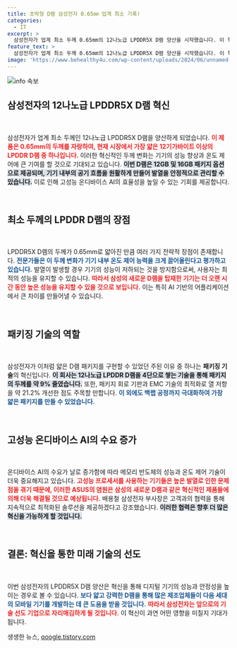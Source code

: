 ```yaml
---
title: 초박형 D램 삼성전자 0.65㎜ 업계 최소 기록!
categories:
  - IT
excerpt: >
  삼성전자가 업계 최소 두께 0.65mm의 12나노급 LPDDR5X D램 양산을 시작했습니다. 이 혁신적인 기술은 온디바이스 AI의 발열 문제를 해결하며 최대 성능을 유지할 수 있는 기회를 제공한다. 클릭하고 자세한 내용을 확인하세요!
feature_text: >
  삼성전자가 업계 최소 두께 0.65mm의 12나노급 LPDDR5X D램 양산을 시작했습니다. 이 혁신적인 기술은 온디바이스 AI의 발열 문제를 해결하며 최대 성능을 유지할 수 있는 기회를 제공한다. 클릭하고 자세한 내용을 확인하세요!
image: 'https://www.behealthy4u.com/wp-content/uploads/2024/06/unnamed-file.png'
---
```


<p><img src="https://www.behealthy4u.com/wp-content/uploads/2024/06/unnamed-file.png" alt="info 속보" /></p>

<h2 data-ke-size="size26">삼성전자의 12나노급 LPDDR5X D램 혁신</h2>

<p data-ke-size="size16">&nbsp;</p>

<p>삼성전자가 업계 최소 두께인 12나노급 LPDDR5X D램을 양산하게 되었습니다. <b><span style="color: #ee2323;">이 제품은 0.65mm의 두께를 자랑하여, 현재 시장에서 가장 얇은 12기가바이트 이상의 LPDDR D램 중 하나입니다.</span></b> 이러한 혁신적인 두께 변화는 기기의 성능 향상과 온도 제어에 큰 기여를 할 것으로 기대되고 있습니다. <b><span style="background-color: #21538527;">이번 D램은 12GB 및 16GB 패키지 옵션으로 제공되며, 기기 내부의 공기 흐름을 원활하게 만들어 발열을 안정적으로 관리할 수 있습니다.</span></b> 이로 인해 고성능 온디바이스 AI의 효율성을 높일 수 있는 기회를 제공합니다.</p>

<p data-ke-size="size16">&nbsp;</p>

<h2 data-ke-size="size26">최소 두께의 LPDDR D램의 장점</h2>

<p data-ke-size="size16">&nbsp;</p>

<p>LPDDR5X D램의 두께가 0.65mm로 얇아진 만큼 여러 가지 전략적 장점이 존재합니다. <b><span style="color: #1a5490;">전문가들은 이 두께 변화가 기기 내부 온도 제어 능력을 크게 끌어올린다고 평가하고 있습니다.</span></b> 발열이 발생할 경우 기기의 성능이 저하되는 것을 방지함으로써, 사용자는 최적의 성능을 유지할 수 있습니다. <b><span style="color: #ee2323;">따라서 삼성의 새로운 D램을 탑재한 기기는 더 오랜 시간 동안 높은 성능을 유지할 수 있을 것으로 보입니다.</span></b> 이는 특히 AI 기반의 어플리케이션에서 큰 차이를 만들어낼 수 있습니다.</p>

<p data-ke-size="size16">&nbsp;</p>

<h2 data-ke-size="size26">패키징 기술의 역할</h2>

<p data-ke-size="size16">&nbsp;</p>

<p>삼성전자가 이처럼 얇은 D램 패키지를 구현할 수 있었던 주된 이유 중 하나는 <strong>패키징 기술</strong>의 혁신입니다. <b><span style="background-color: #21538527;">이 회사는 12나노급 LPDDR D램을 4단으로 쌓는 기술을 통해 패키지의 두께를 약 9% 줄였습니다.</span></b> 또한, 패키지 회로 기판과 EMC 기술의 최적화로 열 저항을 약 21.2% 개선한 점도 주목할 만합니다. <b><span style="color: #1a5490;">이 외에도 백랩 공정까지 극대화하여 가장 얇은 패키지를 만들 수 있었습니다.</span></b></p>

<p data-ke-size="size16">&nbsp;</p>

<h2 data-ke-size="size26">고성능 온디바이스 AI의 수요 증가</h2>

<p data-ke-size="size16">&nbsp;</p>

<p>온디바이스 AI의 수요가 날로 증가함에 따라 메모리 반도체의 성능과 온도 제어 기술이 더욱 중요해지고 있습니다. <b><span style="color: #ee2323;">고성능 프로세서를 사용하는 기기들은 높은 발열로 인한 문제점을 겪기 때문에, 이러한 ASUS의 염원은 삼성의 새로운 D램과 같은 혁신적인 제품들에 의해 더욱 해결될 것으로 예상됩니다.</span></b> 배용철 삼성전자 부사장은 고객과의 협력을 통해 지속적으로 최적화된 솔루션을 제공하겠다고 강조했습니다. <b><span style="background-color: #21538527;">이러한 협력은 향후 더 많은 혁신을 가능하게 할 것입니다.</span></b></p>

<p data-ke-size="size16">&nbsp;</p>

<h2 data-ke-size="size26">결론: 혁신을 통한 미래 기술의 선도</h2>

<p data-ke-size="size16">&nbsp;</p>

<p>이번 삼성전자의 LPDDR5X D램 양산은 혁신을 통해 디지털 기기의 성능과 안정성을 높이는 경우로 볼 수 있습니다. <b><span style="color: #1a5490;">보다 얇고 강력한 D램을 통해 많은 제조업체들이 다음 세대의 모바일 기기를 개발하는 데 큰 도움을 받을 것입니다.</span></b> <b><span style="color: #ee2323;">따라서 삼성전자는 앞으로의 기술 선도 기업으로 자리매김하게 될 것입니다.</span></b> 이 혁신이 과연 어떤 영향을 미칠지 기대가 됩니다.</p>
생생한 뉴스, <a href="https://qoogle.tistory.com" rel="dofollow">qoogle.tistory.com</a>


